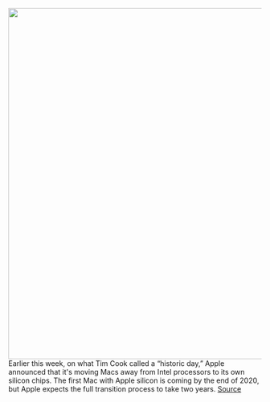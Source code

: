 <img src='https://cdn.vox-cdn.com/thumbor/oAv3zmIXMUvJKSnPwu3NU0BHDGU=/0x0:1414x877/1200x800/filters:focal(594x326:820x552)/cdn.vox-cdn.com/uploads/chorus_image/image/66985987/apple_arm_mac.0.jpg' width='700px' /><br/>
Earlier this week, on what Tim Cook called a “historic day,” Apple announced that it's moving Macs away from Intel processors to its own silicon chips. The first Mac with Apple silicon is coming by the end of 2020, but Apple expects the full transition process to take two years.
<a href='https://www.theverge.com/21304182/apple-arm-mac-rosetta-2-emulation-app-converter-explainer'> Source <a/>